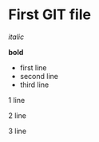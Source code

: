 # First GIT file


*italic*

**bold**

* first line
* second line
* third line

 1 line

 2 line

 3 line